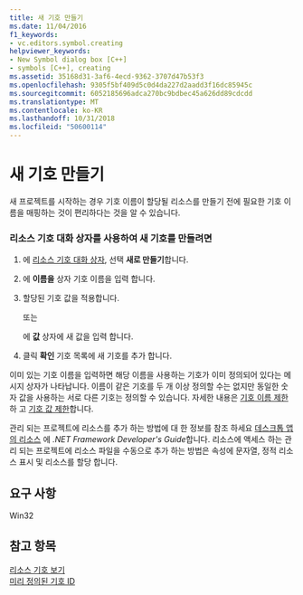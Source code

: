 ```yaml
---
title: 새 기호 만들기
ms.date: 11/04/2016
f1_keywords:
- vc.editors.symbol.creating
helpviewer_keywords:
- New Symbol dialog box [C++]
- symbols [C++], creating
ms.assetid: 35168d31-3af6-4ecd-9362-3707d47b53f3
ms.openlocfilehash: 9305f5bf409d5c0d4da227d2aadd3f16dc85945c
ms.sourcegitcommit: 6052185696adca270bc9bdbec45a626dd89cdcdd
ms.translationtype: MT
ms.contentlocale: ko-KR
ms.lasthandoff: 10/31/2018
ms.locfileid: "50600114"
---
```

# <a name="creating-new-symbols"></a>새 기호 만들기

새 프로젝트를 시작하는 경우 기호 이름이 할당될 리소스를 만들기 전에 필요한 기호 이름을 매핑하는 것이 편리하다는 것을 알 수 있습니다.

### <a name="to-create-a-new-symbol-using-the-resource-symbols-dialog-box"></a>리소스 기호 대화 상자를 사용하여 새 기호를 만들려면

1. 에 [리소스 기호 대화 상자](../windows/resource-symbols-dialog-box.md), 선택 **새로 만들기**합니다.

2. 에 **이름을** 상자 기호 이름을 입력 합니다.

3. 할당된 기호 값을 적용합니다.

   또는

   에 **값** 상자에 새 값을 입력 합니다.

4. 클릭 **확인** 기호 목록에 새 기호를 추가 합니다.

이미 있는 기호 이름을 입력하면 해당 이름을 사용하는 기호가 이미 정의되어 있다는 메시지 상자가 나타납니다. 이름이 같은 기호를 두 개 이상 정의할 수는 없지만 동일한 숫자 값을 사용하는 서로 다른 기호는 정의할 수 있습니다. 자세한 내용은 [기호 이름 제한](../windows/symbol-name-restrictions.md) 하 고 [기호 값 제한](../windows/symbol-value-restrictions.md)합니다.

관리 되는 프로젝트에 리소스를 추가 하는 방법에 대 한 정보를 참조 하세요 [데스크톱 앱의 리소스](/dotnet/framework/resources/index) 에 *.NET Framework Developer's Guide*합니다. 리소스에 액세스 하는 관리 되는 프로젝트에 리소스 파일을 수동으로 추가 하는 방법은 속성에 문자열, 정적 리소스 표시 및 리소스를 할당 합니다.

## <a name="requirements"></a>요구 사항

Win32

## <a name="see-also"></a>참고 항목

[리소스 기호 보기](../windows/viewing-resource-symbols.md)<br/>
[미리 정의된 기호 ID](../windows/predefined-symbol-ids.md)